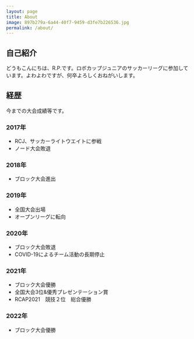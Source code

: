 ```yaml
---
layout: page
title: About
image: 897b279a-6a44-40f7-9459-d3fe7b226536.jpg
permalink: /about/
---
```

## 自己紹介

どうもこんにちは、R.P.です。ロボカップジュニアのサッカーリーグに参加しています。よわよわですが、何卒よろしくおねがいします。

## 経歴

今までの大会成績等です。

### 2017年

- RCJ、サッカーライトウエイトに参戦
- ノード大会敗退

### 2018年

- ブロック大会進出

### 2019年

- 全国大会出場
- オープンリーグに転向

### 2020年

- ブロック大会敗退
- COVID-19によるチーム活動の長期停止

### 2021年

- ブロック大会優勝
- 全国大会3位&優秀プレゼンテーション賞
- RCAP2021　競技２位　総合優勝

### 2022年

- ブロック大会優勝